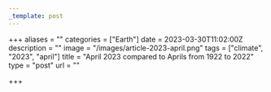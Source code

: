 ```yaml
---
_template: post
---
```





+++
aliases = ""
categories = ["Earth"]
date = 2023-03-30T11:02:00Z
description = ""
image = "/images/article-2023-april.png"
tags = ["climate", "2023", "april"]
title = "April 2023 compared to Aprils from 1922 to 2022"
type = "post"
url = ""

+++
